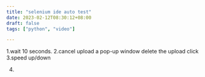 ```yaml
---
title: "selenium ide auto test"
date: 2023-02-12T08:30:12+08:00
draft: false
tags: ["python", "video"]

---
```


1.wait 10 seconds.
2.cancel upload a pop-up window
delete the upload click 
3.speed up/down

4.

